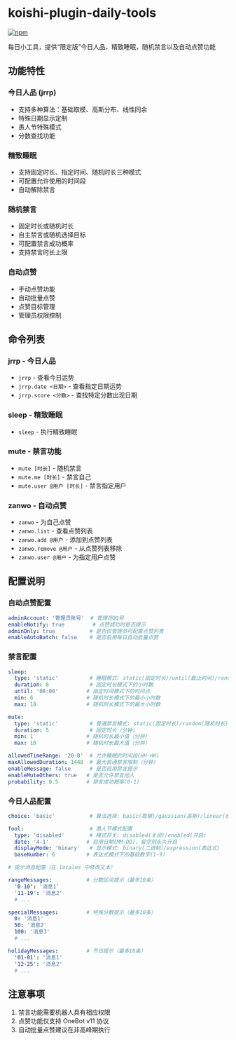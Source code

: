 # koishi-plugin-daily-tools

[![npm](https://img.shields.io/npm/v/koishi-plugin-daily-tools?style=flat-square)](https://www.npmjs.com/package/koishi-plugin-daily-tools)

每日小工具，提供“限定版”今日人品，精致睡眠，随机禁言以及自动点赞功能

## 功能特性

### 今日人品 (jrrp)

- 支持多种算法：基础取模、高斯分布、线性同余
- 特殊日期显示定制
- 愚人节特殊模式
- 分数查找功能

### 精致睡眠

- 支持固定时长、指定时间、随机时长三种模式
- 可配置允许使用的时间段
- 自动解除禁言

### 随机禁言

- 固定时长或随机时长
- 自主禁言或随机选择目标
- 可配置禁言成功概率
- 支持禁言时长上限

### 自动点赞

- 手动点赞功能
- 自动批量点赞
- 点赞目标管理
- 管理员权限控制

## 命令列表

### jrrp - 今日人品

- `jrrp` - 查看今日运势
- `jrrp.date <日期>` - 查看指定日期运势
- `jrrp.score <分数>` - 查找特定分数出现日期

### sleep - 精致睡眠

- `sleep` - 执行精致睡眠

### mute - 禁言功能

- `mute [时长]` - 随机禁言
- `mute.me [时长]` - 禁言自己
- `mute.user @用户 [时长]` - 禁言指定用户

### zanwo - 自动点赞

- `zanwo` - 为自己点赞
- `zanwo.list` - 查看点赞列表
- `zanwo.add @用户` - 添加到点赞列表
- `zanwo.remove @用户` - 从点赞列表移除
- `zanwo.user @用户` - 为指定用户点赞

## 配置说明

### 自动点赞配置

```yaml
adminAccount: '管理员账号'  # 管理员QQ号
enableNotify: true         # 点赞成功时是否提示
adminOnly: true           # 是否仅管理员可配置点赞列表
enableAutoBatch: false    # 是否启用每日自动批量点赞
```

### 禁言配置

```yaml
sleep:
  type: 'static'          # 睡眠模式: static(固定时长)/until(截止时间)/random(随机时长)
  duration: 8             # 固定时长模式下的小时数
  until: '08:00'         # 指定时间模式下的时间点
  min: 6                 # 随机时长模式下的最小小时数
  max: 10                # 随机时长模式下的最大小时数

mute:
  type: 'static'          # 普通禁言模式: static(固定时长)/random(随机时长)
  duration: 5             # 固定时长（分钟）
  min: 1                 # 随机时长最小值（分钟）
  max: 10                # 随机时长最大值（分钟）

allowedTimeRange: '20-8'  # 允许睡眠的时间段(HH-HH)
maxAllowedDuration: 1440  # 最大普通禁言限制（分钟）
enableMessage: false      # 是否启用禁言提示
enableMuteOthers: true   # 是否允许禁言他人
probability: 0.5         # 禁言成功概率(0-1)
```

### 今日人品配置

```yaml
choice: 'basic'           # 算法选择: basic(取模)/gaussian(高斯)/linear(线性同余)

fool:                     # 愚人节模式配置
  type: 'disabled'        # 模式开关: disabled(关闭)/enabled(开启)
  date: '4-1'            # 启用日期(MM-DD)，留空则永久开启
  displayMode: 'binary'   # 显示模式: binary(二进制)/expression(表达式)
  baseNumber: 6          # 表达式模式下的基础数字(1-9)

# 提示消息配置（在 locales 中修改文本）

rangeMessages:           # 分数区间提示（最多10条）
  '0-10': '消息1'
  '11-19': '消息2'
  # ...

specialMessages:         # 特殊分数提示（最多10条）
  0: '消息1'
  50: '消息2'
  100: '消息3'
  # ...

holidayMessages:         # 节日提示（最多10条）
  '01-01': '消息1'
  '12-25': '消息2'
  # ...
```

## 注意事项

1. 禁言功能需要机器人具有相应权限
2. 点赞功能仅支持 OneBot v11 协议
3. 自动批量点赞建议在非高峰期执行

